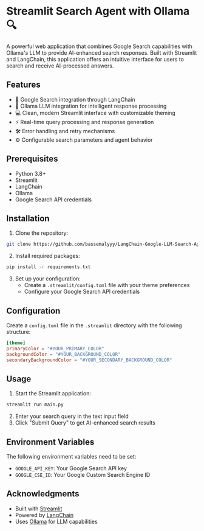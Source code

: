 # Streamlit Search Agent with Ollama 🔍

A powerful web application that combines Google Search capabilities with Ollama's LLM to provide AI-enhanced search responses. Built with Streamlit and LangChain, this application offers an intuitive interface for users to search and receive AI-processed answers.

## Features

- 🎯 Google Search integration through LangChain
- 🤖 Ollama LLM integration for intelligent response processing
- 💻 Clean, modern Streamlit interface with customizable theming
- ⚡ Real-time query processing and response generation
- 🛠️ Error handling and retry mechanisms
- ⚙️ Configurable search parameters and agent behavior

## Prerequisites

- Python 3.8+
- Streamlit
- LangChain
- Ollama
- Google Search API credentials

## Installation

1. Clone the repository:
```bash
git clone https://github.com/bassemalyyy/LangChain-Google-LLM-Search-Agent.git
```

2. Install required packages:
```bash
pip install -r requirements.txt
```

3. Set up your configuration:
   - Create a `.streamlit/config.toml` file with your theme preferences
   - Configure your Google Search API credentials

## Configuration

Create a `config.toml` file in the `.streamlit` directory with the following structure:

```toml
[theme]
primaryColor = "#YOUR_PRIMARY_COLOR"
backgroundColor = "#YOUR_BACKGROUND_COLOR"
secondaryBackgroundColor = "#YOUR_SECONDARY_BACKGROUND_COLOR"
```

## Usage

1. Start the Streamlit application:
```bash
streamlit run main.py
```

2. Enter your search query in the text input field
3. Click "Submit Query" to get AI-enhanced search results

## Environment Variables

The following environment variables need to be set:

- `GOOGLE_API_KEY`: Your Google Search API key
- `GOOGLE_CSE_ID`: Your Google Custom Search Engine ID

## Acknowledgments

- Built with [Streamlit](https://streamlit.io/)
- Powered by [LangChain](https://python.langchain.com/)
- Uses [Ollama](https://ollama.ai/) for LLM capabilities
